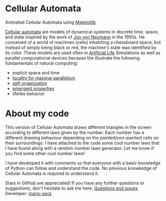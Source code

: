 # Cellular Automata #
Animated Cellular Automata using [Matplotlib][matplotlib]

[Cellular automata][cellular_automaton] are models of dynamical systems in discrete time, space, and state inspired by the work of [Jon von Neumann][vonneumann] in the 1950s. He conceived of a world of machines (cells) inhabiting a chessboard space, but instead of simply being black or red, the machine's state was identified by its color. These models are used often in [Artificial Life][artificial_life] Simulations as well as parallel computational devices because the illustrate the following fundamentals of natural computing:

* explicit space and time
* [locality for massive parallelism][massive_parallel]
* [self-organization][self_organization]
* [emergent properties][emergence]
* lifelike behavior


# About my code #

This version of Cellular Automata draws different triangles in the screen according to different laws given by the number. Each number has a different drawing behaviour depending on the painted/non-painted cells on their surroundings. I have attached to the code some cool number laws that I have found along with a random number laws generator. Let me know if you find some other cool number laws!

I have developed it with comments so that everyone with a basic knowledge of Python can follow and understand the code.
No previous knowkedge of Cellular Automata is required to understand it.

Stars in GitHub are appreciated!
If you have any further questions or suggestions, don't hesitate to ask me here: [Questions and issues][issues-page]
Developer: [mario-sanz][mariosanz]

<!-- References -->
[cellular_automaton]: http://mathworld.wolfram.com/CellularAutomaton.html
[vonneumann]: http://ei.cs.vt.edu/~history/VonNeumann.html
[artificial_life]: http://en.wikipedia.org/wiki/Artificial_life
[massive_parallel]: http://en.wikipedia.org/wiki/Massively_parallel_(computing)
[self_organization]: http://en.wikipedia.org/wiki/Self-organization
[emergence]: http://en.wikipedia.org/wiki/Emergent_properties#Emergent_properties_and_processes
[matplotlib]: http://matplotlib.org/
[mariosanz]: https://github.com/mario-sanz
[issues-page]: https://github.com/mario-sanz/CA_triangles/issues
